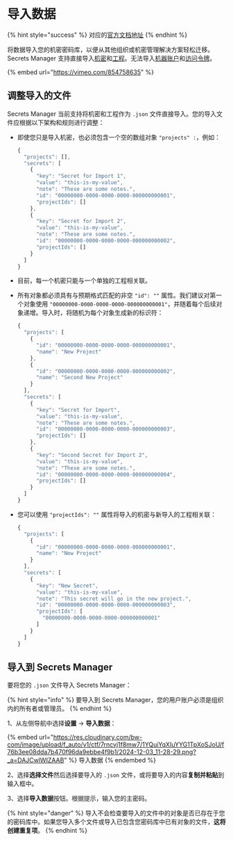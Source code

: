 # 导入数据

{% hint style="success" %}
对应的[官方文档地址](https://bitwarden.com/help/import-secrets-data/)
{% endhint %}

将数据导入您的机密密码库，以便从其他组织或机密管理解决方案轻松迁移。Secrets Manager 支持直接导入[机密](../your-secrets/secrets.md)和[工程](../your-secrets/projects.md)。无法导入[机器账户](../your-secrets/machine-accounts.md)和[访问令牌](../your-secrets/access-tokens.md)。

{% embed url="https://vimeo.com/854758635" %}

## 调整导入的文件 <a href="#condition-an-import-file" id="condition-an-import-file"></a>

Secrets Manager 当前支持将机密和工程作为 `.json` 文件直接导入。您的导入文件应根据以下架构和规则进行调整：

*   即使您只是导入机密，也必须包含一个空的数组对象 `"projects" :`，例如：

    ```javascript
    {
      "projects": [],
      "secrets": [
        {
          "key": "Secret for Import 1",
          "value": "this-is-my-value",
          "note": "These are some notes.",
          "id": "00000000-0000-0000-0000-000000000001",
          "projectIds": []
        },
        {
          "key": "Secret for Import 2",
          "value": "this-is-my-value",
          "note": "These are some notes.",
          "id": "00000000-0000-0000-0000-000000000002",
          "projectIds": []
        }
      ]
    }
    ```
* 目前，每一个机密只能与一个单独的工程相关联。
*   所有对象都必须具有与预期格式匹配的非空 `"id": ""` 属性。我们建议对第一个对象使用 `"00000000-0000-0000-0000-000000000001"`，并随着每个后续对象递增。导入时，将随机为每个对象生成新的标识符：

    ```javascript
    {
      "projects": [
        {
          "id": "00000000-0000-0000-0000-000000000001",
          "name": "New Project"
        },
        {
          "id": "00000000-0000-0000-0000-000000000002",
          "name": "Second New Project"
        }
      ],
      "secrets": [
        {
          "key": "Secret for Import",
          "value": "this-is-my-value",
          "note": "These are some notes.",
          "id": "00000000-0000-0000-0000-000000000003",
          "projectIds": []
        },
        {
          "key": "Second Secret for Import 2",
          "value": "this-is-my-value",
          "note": "These are some notes.",
          "id": "00000000-0000-0000-0000-000000000004",
          "projectIds": []
        }
      ]
    }
    ```
*   您可以使用 `"projectIds": ""` 属性将导入的机密与新导入的工程相关联：

    ```javascript
    {
      "projects": [
        {
          "id": "00000000-0000-0000-0000-000000000001",
          "name": "New Project"
        }
      ],
      "secrets": [
        {
          "key": "New Secret",
          "value": "this-is-my-value",
          "note": "This secret will go in the new project.",
          "id": "00000000-0000-0000-0000-000000000003",
          "projectIds": [
            "00000000-0000-0000-0000-000000000001"
          ]
        }
      ]
    } 
    ```

## 导入到 Secrets Manager <a href="#import-to-secrets-manager" id="import-to-secrets-manager"></a>

要将您的 `.json` 文件导入 Secrets Manager：

{% hint style="info" %}
要导入到 Secrets Manager，您的用户账户必须是组织内的所有者或管理员。
{% endhint %}

1、从左侧导航中选择**设置** → **导入数据**：

{% embed url="https://res.cloudinary.com/bw-com/image/upload/f_auto/v1/ctf/7rncvj1f8mw7/1YQuiYqXIuYYG1TpXoSJoU/f76b3ee08dda7b470f96da9ebbe4f9b1/2024-12-03_11-28-29.png?_a=DAJCwlWIZAAB" %}
导入数据
{% endembed %}

2、选择**选择文件**然后选择要导入的 `.json` 文件，或将要导入的内容**复制并粘贴**到输入框中。

3、选择**导入数据**按钮。根据提示，输入您的主密码。

{% hint style="danger" %}
导入不会检查要导入的文件中的对象是否已存在于您的密码库中。如果您导入多个文件或导入已包含您密码库中已有对象的文件，**这将创建重复项**。
{% endhint %}
